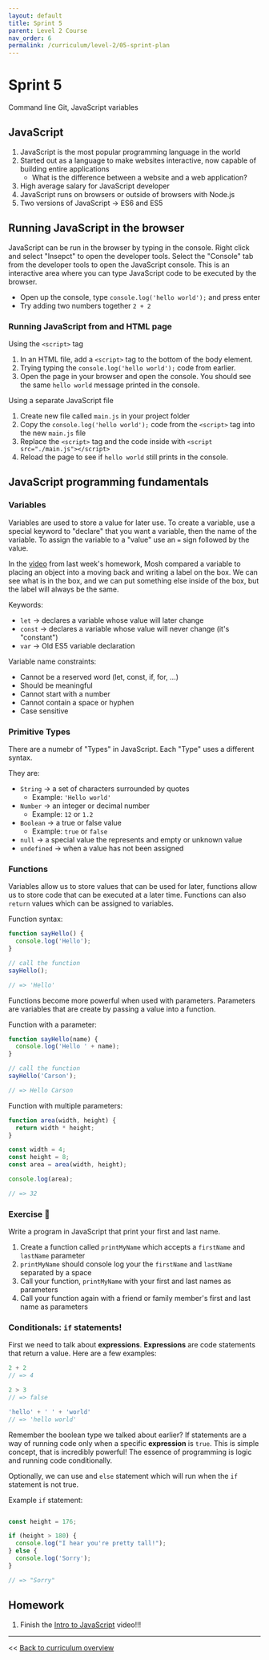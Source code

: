 ```yaml
---
layout: default
title: Sprint 5
parent: Level 2 Course
nav_order: 6
permalink: /curriculum/level-2/05-sprint-plan
---
```


# Sprint 5
Command line Git, JavaScript variables

## JavaScript

1. JavaScript is the most popular programming language in the world
1. Started out as a language to make websites interactive, now capable of building entire applications
   - What is the difference between a website and a web application? 
1. High average salary for JavaScript developer
1. JavaScript runs on browsers or outside of browsers with Node.js
1. Two versions of JavaScript -> ES6 and ES5

## Running JavaScript in the browser

JavaScript can be run in the browser by typing in the console. Right click and select "Insepct" to open the developer tools. Select the "Console" tab from the developer tools to open the JavaScript console. This is an interactive area where you can type JavaScript code to be executed by the browser.

 - Open up the console, type `console.log('hello world');` and press enter
 - Try adding two numbers together `2 + 2`
 
 ### Running JavaScript from and HTML page
 
 Using the `<script>` tag
 
 1. In an HTML file, add a `<script>` tag to the bottom of the body element. 
 1. Trying typing the `console.log('hello world');` code from earlier. 
 1. Open the page in your browser and open the console. You should see the same `hello world` message printed in the console.
 
 Using a separate JavaScript file
 
 1. Create new file called `main.js` in your project folder
 1. Copy the `console.log('hello world');` code from the `<script>` tag into the new `main.js` file
 1. Replace the `<script>` tag and the code inside with `<script src="./main.js"></script>`
 1. Reload the page to see if `hello world` still prints in the console.
 
## JavaScript programming fundamentals

### Variables
 
Variables are used to store a value for later use. To create a variable, use a special keyword to "declare" that you want a variable, then the name of the variable. To assign the variable to a "value" use an `=` sign followed by the value.

In the [video](https://www.youtube.com/watch?v=W6NZfCO5SIk) from last week's homework, Mosh compared a variable to placing an object into a moving back and writing a label on the box. We can see what is in the box, and we can put something else inside of the box, but the label will always be the same.

Keywords:
 - `let` -> declares a variable whose value will later change
 - `const` -> declares a variable whose value will never change (it's "constant")
 - `var` -> Old ES5 variable declaration
 
Variable name constraints:
 - Cannot be a reserved word (let, const, if, for, ...)
 - Should be meaningful
 - Cannot start with a number
 - Cannot contain a space or hyphen
 - Case sensitive
 
### Primitive Types

There are a numebr of "Types" in JavaScript. Each "Type" uses a different syntax. 

They are:
 - `String` -> a set of characters surrounded by quotes
   - Example: `'Hello world'`
 - `Number` -> an integer or decimal number
   - Example: `12` or `1.2`
 - `Boolean` -> a true or false value
   - Example: `true` or `false` 
 - `null` -> a special value the represents and empty or unknown value
 - `undefined` -> when a value has not been assigned
   
### Functions

Variables allow us to store values that can be used for later, functions allow us to store code that can be executed at a later time. Functions can also `return` values which can be assigned to variables. 

Function syntax: 

```js
function sayHello() {
  console.log('Hello');
}

// call the function
sayHello();

// => 'Hello'
```

Functions become more powerful when used with parameters. Parameters are variables that are create by passing a value into a function. 

Function with a parameter: 

```js
function sayHello(name) {
  console.log('Hello ' + name);
}

// call the function
sayHello('Carson');

// => Hello Carson
```

Function with multiple parameters: 

```js
function area(width, height) {
  return width * height;
}

const width = 4;
const height = 8;
const area = area(width, height);

console.log(area);

// => 32
```

### Exercise 📝

Write a program in JavaScript that print your first and last name. 

1. Create a function called `printMyName` which accepts a `firstName` and `lastName` parameter
1. `printMyName` should console log your the `firstName` and `lastName` separated by a space
1. Call your function, `printMyName` with your first and last names as parameters
1. Call your function again with a friend or family member's first and last name as parameters

### Conditionals: `if` statements!

First we need to talk about **expressions**. **Expressions** are code statements that return a value. Here are a few examples:

```js
2 + 2
// => 4

2 > 3
// => false

'hello' + ' ' + 'world'
// => 'hello world'
```

Remember the boolean type we talked about earlier? If statements are a way of running code only when a specific **expression** is `true`. This is simple concept, that is incredibly powerful! The essence of programming is logic and running code conditionally.

Optionally, we can use and `else` statement which will run when the `if` statement is not true.

Example `if` statement:

```js

const height = 176;

if (height > 180) {
  console.log("I hear you're pretty tall!");
} else {
  console.log('Sorry');
}

// => "Sorry"
```

## Homework 

1. Finish the [Intro to JavaScript](https://www.youtube.com/watch?v=W6NZfCO5SIk&list=PLTjRvDozrdlxEIuOBZkMAK5uiqp8rHUax) video!!!

---
<< [Back to curriculum overview](../level-2)
